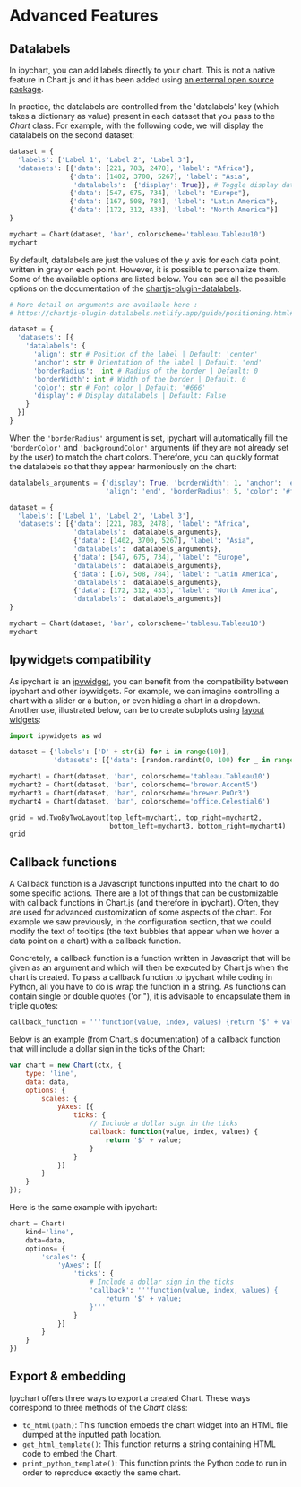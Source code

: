 # Advanced Features

## Datalabels

In ipychart, you can add labels directly to your chart. This is not a native feature in Chart.js and it has been added using [an external open source package](https://chartjs-plugin-datalabels.netlify.app/). 

In practice, the datalabels are controlled from the 'datalabels' key (which takes a dictionary as value) present in each dataset that you pass to the *Chart* class. For example, with the following code, we will display the datalabels on the second dataset:

```py
dataset = {
  'labels': ['Label 1', 'Label 2', 'Label 3'],
  'datasets': [{'data': [221, 783, 2478], 'label': "Africa"},
               {'data': [1402, 3700, 5267], 'label': "Asia",
                'datalabels':  {'display': True}}, # Toggle display datalabels
               {'data': [547, 675, 734], 'label': "Europe"},
               {'data': [167, 508, 784], 'label': "Latin America"},
               {'data': [172, 312, 433], 'label': "North America"}]
}

mychart = Chart(dataset, 'bar', colorscheme='tableau.Tableau10')
mychart
```

<advanced-datalabels-simple/>

By default, datalabels are just the values of the y axis for each data point, written in gray on each point. However, it is possible to personalize them. Some of the available options are listed below. You can see all the possible options on the documentation of the [chartjs-plugin-datalabels](https://chartjs-plugin-datalabels.netlify.app/guide/options.html#scriptable-options).

```py
# More detail on arguments are available here : 
# https://chartjs-plugin-datalabels.netlify.app/guide/positioning.html#anchoring

dataset = {
  'datasets': [{
    'datalabels': {
      'align': str # Position of the label | Default: 'center'
      'anchor': str # Orientation of the label | Default: 'end' 
      'borderRadius':  int # Radius of the border | Default: 0 
      'borderWidth': int # Width of the border | Default: 0  
      'color': str # Font color | Default: '#666'
      'display': # Display datalabels | Default: False
    }
  }]
}
```

When the `'borderRadius'` argument is set, ipychart will automatically fill the `'borderColor'` and `'backgroundColor'` arguments (if they are not already set by the user) to match the chart colors. Therefore, you can quickly format the datalabels so that they appear harmoniously on the chart:

```py
datalabels_arguments = {'display': True, 'borderWidth': 1, 'anchor': 'end', 
                        'align': 'end', 'borderRadius': 5, 'color': '#fff'}

dataset = {
  'labels': ['Label 1', 'Label 2', 'Label 3'],
  'datasets': [{'data': [221, 783, 2478], 'label': "Africa", 
                'datalabels':  datalabels_arguments},  
                {'data': [1402, 3700, 5267], 'label': "Asia", 
                'datalabels':  datalabels_arguments}, 
                {'data': [547, 675, 734], 'label': "Europe", 
                'datalabels':  datalabels_arguments},
                {'data': [167, 508, 784], 'label': "Latin America", 
                'datalabels':  datalabels_arguments},
                {'data': [172, 312, 433], 'label': "North America", 
                'datalabels':  datalabels_arguments}]
}

mychart = Chart(dataset, 'bar', colorscheme='tableau.Tableau10')
mychart
```

<advanced-datalabels-full/>

## Ipywidgets compatibility

As ipychart is an [ipywidget](https://ipywidgets.readthedocs.io/en/latest/), you can benefit from the compatibility between ipychart and other ipywidgets. For example, we can imagine controlling a chart with a slider or a button, or even hiding a chart in a dropdown. Another use, illustrated below, can be to create subplots using [layout widgets](https://ipywidgets.readthedocs.io/en/latest/examples/Layout%20Templates.html):

```py
import ipywidgets as wd

dataset = {'labels': ['D' + str(i) for i in range(10)],
           'datasets': [{'data': [random.randint(0, 100) for _ in range(10)]}]}

mychart1 = Chart(dataset, 'bar', colorscheme='tableau.Tableau10')
mychart2 = Chart(dataset, 'bar', colorscheme='brewer.Accent5')
mychart3 = Chart(dataset, 'bar', colorscheme='brewer.PuOr3')
mychart4 = Chart(dataset, 'bar', colorscheme='office.Celestial6')

grid = wd.TwoByTwoLayout(top_left=mychart1, top_right=mychart2, 
                         bottom_left=mychart3, bottom_right=mychart4)
grid
```

<advanced-ipywidgets/>

## Callback functions

A Callback function is a Javascript functions inputted into the chart to do some specific actions. There are a lot of things that can be customizable with callback functions in Chart.js (and therefore in ipychart). Often, they are used for advanced customization of some aspects of the chart. For example we saw previously, in the configuration section, that we could modify the text of tooltips (the text bubbles that appear when we hover a data point on a chart) with a callback function.

Concretely, a callback function is a function written in Javascript that will be given as an argument and which will then be executed by Chart.js when the chart is created. To pass a callback function to ipychart while coding in Python, all you have to do is wrap the function in a string. As functions can contain single or double quotes ('or "), it is advisable to encapsulate them in triple quotes:

```py
callback_function = '''function(value, index, values) {return '$' + value;}'''
```

Below is an example (from Chart.js documentation) of a callback function that will include a dollar sign in the ticks of the Chart:

```js
var chart = new Chart(ctx, {
    type: 'line',
    data: data,
    options: {
        scales: {
            yAxes: [{
                ticks: {
                    // Include a dollar sign in the ticks
                    callback: function(value, index, values) {
                        return '$' + value;
                    }
                }
            }]
        }
    }
});
```

Here is the same example with ipychart:

```py
chart = Chart(
    kind='line',
    data=data,
    options= {
        'scales': {
            'yAxes': [{
                'ticks': {
                    # Include a dollar sign in the ticks
                    'callback': '''function(value, index, values) {
                        return '$' + value;
                    }'''
                }
            }]
        }
    }
})
```

## Export & embedding

Ipychart offers three ways to export a created Chart. These ways correspond to three methods of the *Chart* class: 

- `to_html(path)`: This function embeds the chart widget into an HTML file dumped at the inputted path location.
- `get_html_template()`: This function returns a string containing HTML code to embed the Chart.
- `print_python_template()`: This function prints the Python code to run in order to reproduce exactly the same chart.
